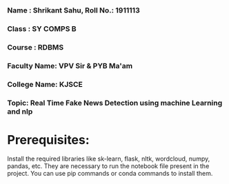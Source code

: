 ### Name : Shrikant Sahu, Roll No.: 1911113

### Class : SY COMPS B

### Course : RDBMS

### Faculty Name: VPV Sir & PYB Ma'am

### College Name: KJSCE

### Topic: Real Time Fake News Detection using machine Learning and nlp

# Prerequisites: 
Install the required libraries like sk-learn, flask, nltk, wordcloud, numpy, pandas, etc. They are necessary to run the notebook file present in the project. 
You can use pip commands or conda commands to install them. 





